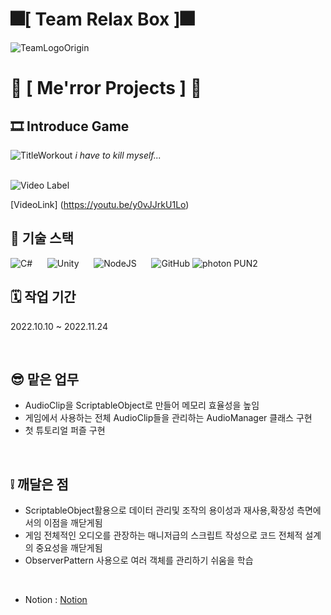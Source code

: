 # 🎆[ **Team Relax Box** ]🎆
![TeamLogoOrigin](https://user-images.githubusercontent.com/67819713/195285425-776cdb3e-903e-4650-b33d-4e9d877bcce1.gif)
#
# 💾 [ **Me'rror Projects** ] 💾
## 🎞️ **Introduce Game**
![TitleWorkout](https://user-images.githubusercontent.com/67819713/195285303-2a743e88-fbbf-405f-ad04-dcb026b46703.png)
                                                           *i have to kill myself...*
 
&nbsp;   
![Video Label](http://img.youtube.com/vi/y0vJJrkU1Lo/0.jpg)

[VideoLink] (https://youtu.be/y0vJJrkU1Lo)
&nbsp;

## 🔧 기술 스택
![C#](https://img.shields.io/badge/c%23-%23239120.svg?style=for-the-badge&logo=c-sharp&logoColor=white)
&nbsp;&nbsp;&nbsp;&nbsp;
![Unity](https://img.shields.io/badge/unity-%23000000.svg?style=for-the-badge&logo=unity&logoColor=white)
&nbsp;&nbsp;&nbsp;&nbsp;
![NodeJS](https://img.shields.io/badge/node.js-6DA55F?style=for-the-badge&logo=node.js&logoColor=white)
&nbsp;&nbsp;&nbsp;&nbsp;
![GitHub](https://img.shields.io/badge/github-%23121011.svg?style=for-the-badge&logo=github&logoColor=white)
![photon](https://github.com/whdgns9877/RoyalOfLegend/assets/49630123/5078b0ca-0ca5-43c6-ad71-500b7ef6a70d) PUN2
&nbsp;

## 🗓️ 작업 기간
2022.10.10 ~ 2022.11.24

&nbsp;

## 😎 맡은 업무
* AudioClip을 ScriptableObject로 만들어 메모리 효율성을 높임
* 게임에서 사용하는 전체 AudioClip들을 관리하는 AudioManager 클래스 구현
* 첫 튜토리얼 퍼즐 구현

&nbsp;

## ❕ 깨달은 점
* ScriptableObject활용으로 데이터 관리및 조작의 용이성과 재사용,확장성 측면에서의 이점을 깨닫게됨
* 게임 전체적인 오디오를 관장하는 매니저급의 스크립트 작성으로 코드 전체적 설계의 중요성을 깨닫게됨
* ObserverPattern 사용으로 여러 객체를 관리하기 쉬움을 학습

&nbsp;

* Notion : [Notion](https://topaz-mantis-c3b.notion.site/Team-Relax-Box-0c84487b632e43e79223cae4f1cbf232)

